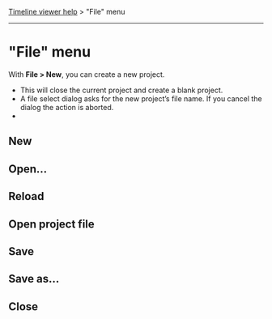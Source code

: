 [Timeline viewer help](index.md) > "File" menu

---

# "File" menu

With **File > New**, you can create a new project.

- This will close the current project and create a blank project.
- A file select dialog asks for the new project’s file name.
  If you cancel the dialog the action is aborted.
- 




## New


## Open...


## Reload


## Open project file


## Save


## Save as...


## Close


